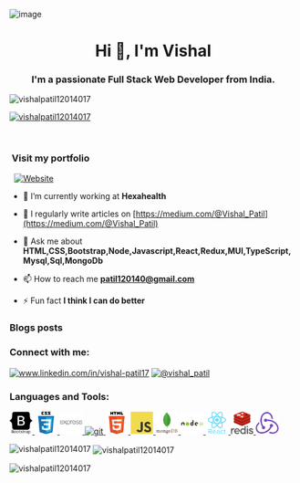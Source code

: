 ![image](https://user-images.githubusercontent.com/87421912/137493828-0e3d0226-5ccb-42cb-b54c-65852ba042b2.png)
<h1 align="center">Hi 👋, I'm Vishal</h1>
<h3 align="center">I'm a passionate Full Stack Web Developer from India.</h3>

<p align="left"> <img src="https://komarev.com/ghpvc/?username=vishalpatil12014017&label=Profile%20views&color=0e75b6&style=flat" alt="vishalpatil12014017" /> </p>

<p align="left"> <a href="https://github.com/ryo-ma/github-profile-trophy"><img src="https://github-profile-trophy.vercel.app/?username=vishalpatil12014017" alt="vishalpatil12014017" /></a> </p>


<p align="left"> <a href="https://twitter.com/" target="blank"><img src="https://img.shields.io/twitter/follow/?logo=twitter&style=for-the-badge" alt="" /></a> </p>

<h3 target="_blank">&nbsp;Visit my portfolio </h3>
&nbsp;&nbsp;<a href="https://portfolio-vishal-patil.vercel.app/" target="_blank"><img alt="Website" src="https://img.shields.io/badge/Portfolio-Vishal-blue?style=flat-square&logo=google-chrome"></a><br/>

- 🌱 I’m currently working at **Hexahealth**

- 📝 I regularly write articles on [https://medium.com/@Vishal_Patil](https://medium.com/@Vishal_Patil)

- 💬 Ask me about **HTML,CSS,Bootstrap,Node,Javascript,React,Redux,MUI,TypeScript,Mysql,Sql,MongoDb**

- 📫 How to reach me **patil120140@gmail.com**

- ⚡ Fun fact **I think I can do better**

### Blogs posts
<!-- BLOG-POST-LIST:START -->
<!-- BLOG-POST-LIST:END -->

<h3 align="left">Connect with me:</h3>
<p align="left">
<a href="https://linkedin.com/in/www.linkedin.com/in/vishal-patil17" target="blank"><img align="center" src="https://raw.githubusercontent.com/rahuldkjain/github-profile-readme-generator/master/src/images/icons/Social/linked-in-alt.svg" alt="www.linkedin.com/in/vishal-patil17" height="30" width="40" /></a>
<a href="https://medium.com/@vishal_patil" target="blank"><img align="center" src="https://raw.githubusercontent.com/rahuldkjain/github-profile-readme-generator/master/src/images/icons/Social/medium.svg" alt="@vishal_patil" height="30" width="40" /></a>
</p>

<h3 align="left">Languages and Tools:</h3>
<p align="left" style="float-right"> <a href="https://getbootstrap.com" target="_blank"> <img src="https://raw.githubusercontent.com/devicons/devicon/master/icons/bootstrap/bootstrap-plain-wordmark.svg" alt="bootstrap" width="40" height="40"/> </a> <a href="https://www.w3schools.com/css/" target="_blank"> <img src="https://raw.githubusercontent.com/devicons/devicon/master/icons/css3/css3-original-wordmark.svg" alt="css3" width="40" height="40"/> </a> <a href="https://expressjs.com" target="_blank"> <img src="https://raw.githubusercontent.com/devicons/devicon/master/icons/express/express-original-wordmark.svg" alt="express" width="40" height="40"/> </a> <a href="https://git-scm.com/" target="_blank"> <img src="https://www.vectorlogo.zone/logos/git-scm/git-scm-icon.svg" alt="git" width="40" height="40"/> </a> <a href="https://www.w3.org/html/" target="_blank"> <img src="https://raw.githubusercontent.com/devicons/devicon/master/icons/html5/html5-original-wordmark.svg" alt="html5" width="40" height="40"/> </a> <a href="https://developer.mozilla.org/en-US/docs/Web/JavaScript" target="_blank"> <img src="https://raw.githubusercontent.com/devicons/devicon/master/icons/javascript/javascript-original.svg" alt="javascript" width="40" height="40"/> </a> <a href="https://www.mongodb.com/" target="_blank"> <img src="https://raw.githubusercontent.com/devicons/devicon/master/icons/mongodb/mongodb-original-wordmark.svg" alt="mongodb" width="40" height="40"/> </a> <a href="https://nodejs.org" target="_blank"> <img src="https://raw.githubusercontent.com/devicons/devicon/master/icons/nodejs/nodejs-original-wordmark.svg" alt="nodejs" width="40" height="40"/> </a> <a href="https://reactjs.org/" target="_blank"> <img src="https://raw.githubusercontent.com/devicons/devicon/master/icons/react/react-original-wordmark.svg" alt="react" width="40" height="40"/> </a> <a href="https://redis.io" target="_blank"> <img src="https://raw.githubusercontent.com/devicons/devicon/master/icons/redis/redis-original-wordmark.svg" alt="redis" width="40" height="40"/> </a> <a href="https://redux.js.org" target="_blank"> <img src="https://raw.githubusercontent.com/devicons/devicon/master/icons/redux/redux-original.svg" alt="redux" width="40" height="40"/> </a> </p>

<p><img align="left" src="https://github-readme-stats.vercel.app/api/top-langs?username=vishalpatil12014017&show_icons=true&locale=en&layout=compact" alt="vishalpatil12014017" /></p>

<p>&nbsp;<img align="center" src="https://github-readme-stats.vercel.app/api?username=vishalpatil12014017&show_icons=true&locale=en" alt="vishalpatil12014017" /></p>

<p><img align="center" src="https://github-readme-streak-stats.herokuapp.com/?user=vishalpatil12014017&" alt="vishalpatil12014017" /></p>
